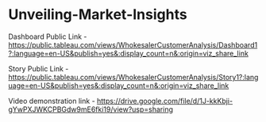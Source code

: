# Unveiling-Market-Insights


Dashboard Public Link -  https://public.tableau.com/views/WhokesalerCustomerAnalysis/Dashboard1?:language=en-US&publish=yes&:display_count=n&:origin=viz_share_link

Story Public Link - https://public.tableau.com/views/WhokesalerCustomerAnalysis/Story1?:language=en-US&publish=yes&:display_count=n&:origin=viz_share_link

Video demonstration link -  https://drive.google.com/file/d/1J-kkKbji-gYwPXJWKCPBGdw9mE6fki19/view?usp=sharing
